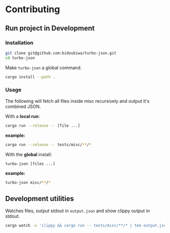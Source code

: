 # Contributing

## Run project in Development

### Installation

```bash
git clone git@github.com:bidoubiwa/turbo-json.git
cd turbo-json
```

Make `turbo-json` a global command.
```bash
cargo install --path .
```

### Usage

The following will fetch all files inside misc recursively and output it's combined JSON.

With a **local run**:
```bash
cargo run --release -- [file ...]
```

**example:**
```bash
cargo run --release -- tests/misc/**/*
```

With the **global** install:

```bash
turbo-json [files ...]
```

**example:**
```bash
turbo-json misc/**/*
```


## Development utilities

Watches files, output stdout in `output.json` and show clippy output in stdout.

```bash
cargo watch -x 'clippy && cargo run -- tests/misc/**/* | tee output.json' --ignore output.json
```


